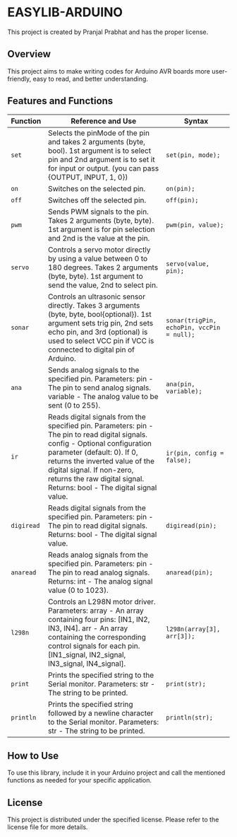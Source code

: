 # EASYLIB-ARDUINO

This project is created by Pranjal Prabhat and has the proper license.

## Overview
This project aims to make writing codes for Arduino AVR boards more user-friendly, easy to read, and better understanding.

## Features and Functions

| Function | Reference and Use                                                                                              | Syntax                   |
|----------|------------------------------------------------------------------------------------------------------------------|--------------------------|
| `set`    | Selects the pinMode of the pin and takes 2 arguments (byte, bool). 1st argument is to select pin and 2nd argument is to set it for input or output. (you can pass {OUTPUT, INPUT, 1, 0}) | `set(pin, mode);`        |
| `on`     | Switches on the selected pin.                                                                                   | `on(pin);`               |
| `off`    | Switches off the selected pin.                                                                                  | `off(pin);`              |
| `pwm`    | Sends PWM signals to the pin. Takes 2 arguments (byte, byte). 1st argument is for pin selection and 2nd is the value at the pin. | `pwm(pin, value);`       |
| `servo`  | Controls a servo motor directly by using a value between 0 to 180 degrees. Takes 2 arguments (byte, byte). 1st argument to send the value, 2nd to select pin. | `servo(value, pin);`     |
| `sonar`  | Controls an ultrasonic sensor directly. Takes 3 arguments (byte, byte, bool{optional}). 1st argument sets trig pin, 2nd sets echo pin, and 3rd (optional) is used to select VCC pin if VCC is connected to digital pin of Arduino. | `sonar(trigPin, echoPin, vccPin = null);`           |
| `ana`    | Sends analog signals to the specified pin. Parameters: pin - The pin to send analog signals. variable - The analog value to be sent (0 to 255). | `ana(pin, variable);`    |
| `ir`     | Reads digital signals from the specified pin. Parameters: pin - The pin to read digital signals. config - Optional configuration parameter (default: 0). If 0, returns the inverted value of the digital signal. If non-zero, returns the raw digital signal. Returns: bool - The digital signal value. | `ir(pin, config = false);` |
| `digiread` | Reads digital signals from the specified pin. Parameters: pin - The pin to read digital signals. Returns: bool - The digital signal value. | `digiread(pin);`         |
| `anaread`  | Reads analog signals from the specified pin. Parameters: pin - The pin to read analog signals. Returns: int - The analog signal value (0 to 1023). | `anaread(pin);`          |
| `l298n`   | Controls an L298N motor driver. Parameters: array - An array containing four pins: [IN1, IN2, IN3, IN4]. arr - An array containing the corresponding control signals for each pin. [IN1_signal, IN2_signal, IN3_signal, IN4_signal]. | `l298n(array[3], arr[3]);` |
| `print`    | Prints the specified string to the Serial monitor. Parameters: str - The string to be printed. | `print(str);`                  |
| `println`  | Prints the specified string followed by a newline character to the Serial monitor. Parameters: str - The string to be printed. | `println(str);`                |

## How to Use
To use this library, include it in your Arduino project and call the mentioned functions as needed for your specific application.

## License
This project is distributed under the specified license. Please refer to the license file for more details.

